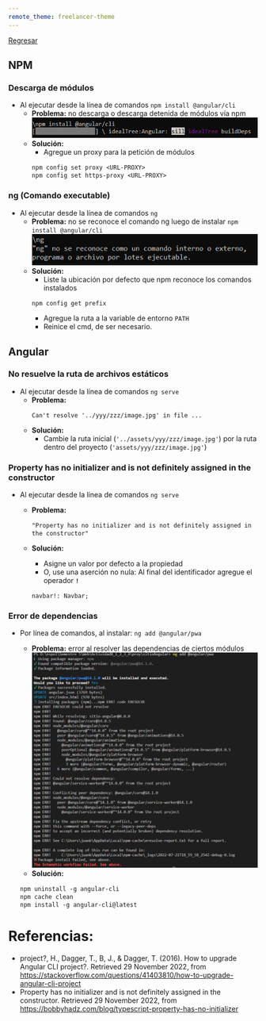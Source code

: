 ```yaml
---
remote_theme: freelancer-theme
---
```


[Regresar](/DAWM/)

## NPM

### Descarga de módulos

* Al ejecutar desde la línea de comandos `npm install @angular/cli`
	+ **Problema:** no descarga o descarga detenida de módulos vía npm 
	  ![comandos](imagenes/comandos.png)
	+ **Solución:**
		- Agregue un proxy para la petición de módulos
		```
		npm config set proxy <URL-PROXY>
		npm config set https-proxy <URL-PROXY>
		```

### ng (Comando executable)
* Al ejecutar desde la línea de comandos `ng`
	+ **Problema:** no se reconoce el comando ng luego de instalar `npm install @angular/cli`
	![ng not found](imagenes/ngnotfound.png)
	+ **Solución:**
		- Liste la ubicación por defecto que npm reconoce los comandos instalados
		```
		npm config get prefix
		```
		- Agregue la ruta a la variable de entorno `PATH`
		- Reinice el cmd, de ser necesario.

## Angular

### No resuelve la ruta de archivos estáticos

* Al ejecutar desde la línea de comandos `ng serve`
	+ **Problema:**   
		```
		Can't resolve '../yyy/zzz/image.jpg' in file ...
		``` 
	+ **Solución:**
		- Cambie la ruta inicial (`'../assets/yyy/zzz/image.jpg'`) por la ruta dentro del proyecto (`'assets/yyy/zzz/image.jpg'`)

### Property has no initializer and is not definitely assigned in the constructor

* Al ejecutar desde la línea de comandos `ng serve`
	+ **Problema:**  

		```
		"Property has no initializer and is not definitely assigned in the constructor"
		```

	+ **Solución:**

		- Asigne un valor por defecto a la propiedad
		- O, use una aserción no nula: Al final del identificador agregue el operador **`!`**

		```
		navbar!: Navbar;
		```


### Error de dependencias

* Por línea de comandos, al instalar: `ng add @angular/pwa`
	+ **Problema:** error al resolver las dependencias de ciertos módulos
	![dependencias](imagenes/dependencias.jpg)
	+ **Solución:** 

	```
	npm uninstall -g angular-cli
	npm cache clean
	npm install -g angular-cli@latest
	```

# Referencias: 

* project?, H., Dagger, T., B, J., & Dagger, T. (2016). How to upgrade Angular CLI project?. Retrieved 29 November 2022, from https://stackoverflow.com/questions/41403810/how-to-upgrade-angular-cli-project
* Property has no initializer and is not definitely assigned in the constructor. Retrieved 29 November 2022, from https://bobbyhadz.com/blog/typescript-property-has-no-initializer